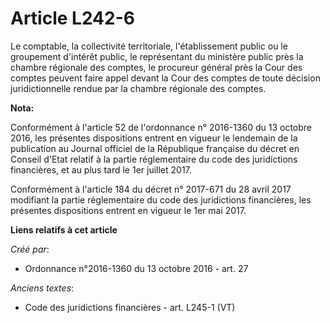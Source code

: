 # Article L242-6

Le comptable, la collectivité territoriale, l'établissement public ou le groupement d'intérêt public, le représentant du
ministère public près la chambre régionale des comptes, le procureur général près la Cour des comptes peuvent faire appel
devant la Cour des comptes de toute décision juridictionnelle rendue par la chambre régionale des comptes.

**Nota:**

Conformément à l'article 52 de l'ordonnance n° 2016-1360 du 13 octobre 2016, les présentes dispositions entrent en vigueur le
lendemain de la publication au Journal officiel de la République française du décret en Conseil d'Etat relatif à la partie
réglementaire du code des juridictions financières, et au plus tard le 1er juillet 2017.

Conformément à l'article 184 du décret n° 2017-671 du 28 avril 2017 modifiant la partie réglementaire du code des
juridictions financières, les présentes dispositions entrent en vigueur le 1er mai 2017.

**Liens relatifs à cet article**

_Créé par_:

  - Ordonnance n°2016-1360 du 13 octobre 2016 - art. 27

_Anciens textes_:

  - Code des juridictions financières - art. L245-1 (VT)
